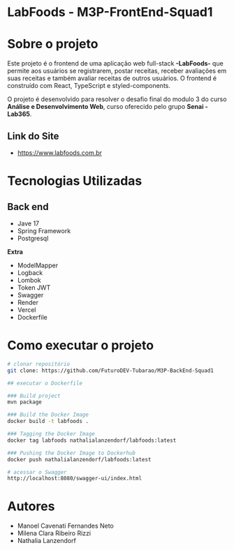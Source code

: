 # LabFoods - M3P-FrontEnd-Squad1

# Sobre o projeto

Este projeto é o frontend de uma aplicação web full-stack **-LabFoods-** que permite aos usuários se registrarem, postar receitas, receber avaliações em suas receitas e também avaliar receitas de outros usuários. O frontend é construído com React, TypeScript e styled-components. 

O projeto é desenvolvido para resolver o desafio final do modulo 3 do curso **Análise e Desenvolvimento Web**, curso oferecido pelo grupo **Senai - Lab365**.

## Link do Site
- https://www.labfoods.com.br
  
# Tecnologias Utilizadas
## Back end
- Jave 17
- Spring Framework
- Postgresql


 **Extra** 
 - ModelMapper
 - Logback
 - Lombok
 - Token JWT
 - Swagger
 - Render
 - Vercel
 - Dockerfile
   
# Como executar o projeto

```bash
# clonar repositório
git clone: https://github.com/FuturoDEV-Tubarao/M3P-BackEnd-Squad1

## executar o Dockerfile

### Build project
mvn package

### Build the Docker Image
docker build -t labfoods .

### Tagging the Docker Image
docker tag labfoods nathalialanzendorf/labfoods:latest

### Pushing the Docker Image to Dockerhub
docker push nathalialanzendorf/labfoods:latest 

# acessar o Swagger
http://localhost:8080/swagger-ui/index.html

```

# Autores

- Manoel Cavenati Fernandes Neto
- Milena Clara Ribeiro Rizzi
- Nathalia Lanzendorf

